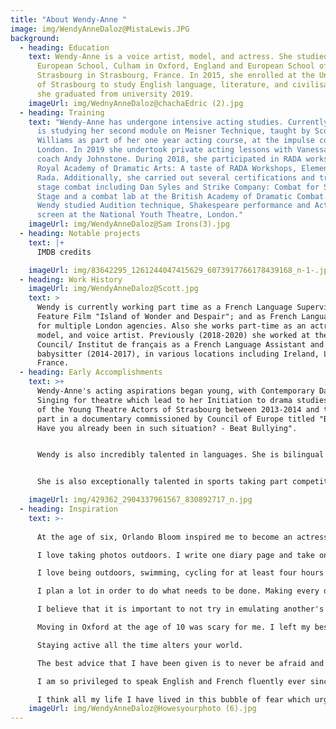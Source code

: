 ```yaml
---
title: "About Wendy-Anne "
image: img/WendyAnneDaloz@MistaLewis.JPG
background:
  - heading: Education
    text: Wendy-Anne is a voice artist, model, and actress. She studied at the
      European School, Culham in Oxford, England and European School of
      Strasbourg in Strasbourg, France. In 2015, she enrolled at the University
      of Strasbourg to study English language, literature, and civilisation and
      she graduated from university 2019.
    imageUrl: img/WednyAnneDaloz@chachaEdric (2).jpg
  - heading: Training
    text: "Wendy-Anne has undergone intensive acting studies. Currently (2020) she
      is studying her second module on Meisner Technique, taught by Scott
      Williams as part of her one year acting course, at the impulse company,
      London. In 2019 she undertook private acting lessons with Vanessa Kirby's
      coach Andy Johnstone. During 2018, she participated in RADA workshops at
      Royal Academy of Dramatic Arts: A taste of RADA Workshops, Elements of
      Rada. Additionally, she carried out several certifications and training in
      stage combat including Dan Syles and Strike Company: Combat for Screen and
      Stage and a combat lab at the British Academy of Dramatic Combat. In 2016
      Wendy studied Audition technique, Shakespeare performance and Acting for
      screen at the National Youth Theatre, London."
    imageUrl: img/WendyAnneDaloz@Sam Irons(3).jpg
  - heading: Notable projects
    text: |+
      IMDB credits

    imageUrl: img/83642295_1261244047415629_6073917766178439168_n-1-.jpg
  - heading: Work History
    imageUrl: img/WendyAnneDaloz@Scott.jpg
    text: >
      Wendy is currently working part time as a French Language Supervisor for
      Feature Film "Island of Wonder and Despair"; and as French Language tutor
      for multiple London agencies. Also she works part-time as an actress,
      model, and voice artist. Previously (2018-2020) she worked at the British
      Council/ Institut de français as a French Language Assistant and as a
      babysitter (2014-2017), in various locations including Ireland, London and
      France.
  - heading: Early Accomplishments
    text: >+
      Wendy-Anne's acting aspirations began young, with Contemporary Dance and
      Singing for theatre which lead to her Initiation to drama studies as part
      of the Young Theatre Actors of Strasbourg between 2013-2014 and taking
      part in a documentary commissioned by Council of Europe titled "Bullying -
      Have you already been in such situation? - Beat Bullying".


      Wendy is also incredibly talented in languages. She is bilingual in English and French and does not have an accent. She is also semi-fluent in German and Spanish, which she studied intensively during her youth as part of her European baccalaureate. Additionally, her love of languages lead to her creating a short novel: "fly away" in 2015, a romantic adventure about a girl going on a quest to Ireland.


      She is also exceptionally talented in sports taking part competitively in Badminton, Baseball, Basketball, Canoe, Cycling, Football, Gymnastics, Hockey (field), Rhythmic Gymnastics, Swimming and Yoga, of which she achieved gold medals in swimming and a silver medal in Lingolsheim cross country (2013). 

    imageUrl: img/429362_2904337961567_830892717_n.jpg
  - heading: Inspiration
    text: >-
      
      At the age of six, Orlando Bloom inspired me to become an actress. It is particularly these heroic and fantastical characters that he portrayed that made me feel like I was diving into another realm. That is what I love so much about acting!

      I love taking photos outdoors. I write one diary page and take one video diary everyday in order to look back as much possible and how I have improved throughout my journey.

      I love being outdoors, swimming, cycling for at least four hours and to feel the wind in my face with some lovely music in my ears.

      I plan a lot in order to do what needs to be done. Making every day count and working hard to get what you want makes a great story for your future self. However, I find that taking time for yourself and having a little indulgence is necessary.

      I believe that it is important to not try in emulating another's actor's journey. It really is about creating yourself and finding what works for you.

      Moving in Oxford at the age of 10 was scary for me. I left my best friends behind. However, I am so grateful I had the opportunity to find my English side and to meet people from so many cultures.

      Staying active all the time alters your world.

      The best advice that I have been given is to never be afraid and have fun with it !

      I am so privileged to speak English and French fluently ever since I was born. It feels as if I have two different sides to myself.

      I think all my life I have lived in this bubble of fear which urges me to fight harder.
    imageUrl: img/WendyAnneDaloz@Howesyourphoto (6).jpg
---
```

